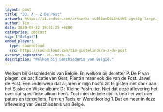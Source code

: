 ```yaml
---
layout: post
title: "33. A - Z De Post"
artwork: https://i1.sndcdn.com/artworks-xU568uxD0L8hLtW5-zgvt8g-large.jpg
author: Tim
date: 2020-09-22 19:01:25 +0200
categories: podcast
tag: ["België"]
embed_player:
  type: soundcloud
  src: https://soundcloud.com/tim-gistelinck/a-z-de-post
excerpt_separator: <!--more-->
description: "Welkom bij Geschiedenis van België."
---
```

Welkom bij Geschiedenis van België. En welkom bij de letter P. De P van plagen, de pacificatie van Gent, Plantijn maar ook die van de Post. Jawel, de Post. Een onderwerp dat al jaren in mijn hoofd zit te gisten met dank aan het Suske en Wiske album: De Kleine Postruiter. Niet dat deze aflevering het over dat specifieke album heeft. Toch niet de hele tijd. Ik heb het wel over paters en tempeliers, Turn en Taxis en Wereldoorlog 1. Dat en meer in deze aflevering van Geschiedenis van België.